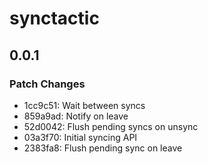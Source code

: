 # synctactic

## 0.0.1

### Patch Changes

- 1cc9c51: Wait between syncs
- 859a9ad: Notify on leave
- 52d0042: Flush pending syncs on unsync
- 03a3f70: Initial syncing API
- 2383fa8: Flush pending sync on leave
